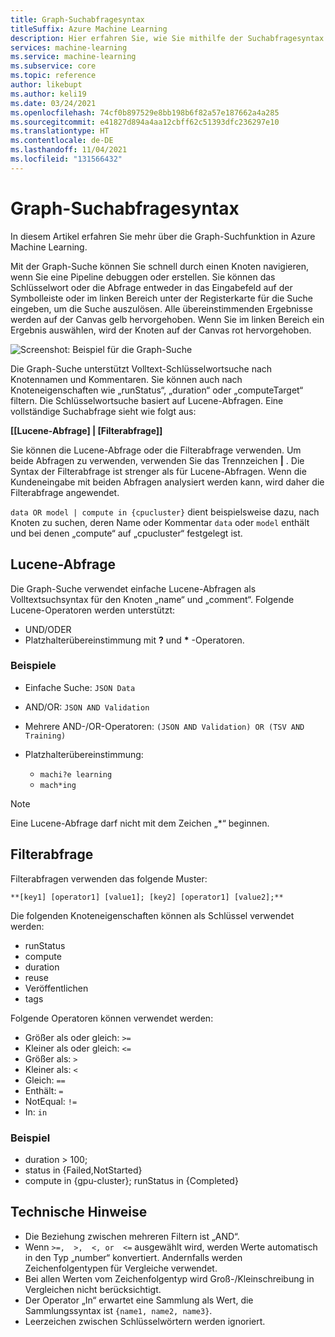 ```yaml
---
title: Graph-Suchabfragesyntax
titleSuffix: Azure Machine Learning
description: Hier erfahren Sie, wie Sie mithilfe der Suchabfragesyntax im Azure Machine Learning-Designer nach Knoten im Pipelinegraph suchen.
services: machine-learning
ms.service: machine-learning
ms.subservice: core
ms.topic: reference
author: likebupt
ms.author: keli19
ms.date: 03/24/2021
ms.openlocfilehash: 74cf0b897529e8bb198b6f82a57e187662a4a285
ms.sourcegitcommit: e41827d894a4aa12cbff62c51393dfc236297e10
ms.translationtype: HT
ms.contentlocale: de-DE
ms.lasthandoff: 11/04/2021
ms.locfileid: "131566432"
---
```

# <a name="graph-search-query-syntax"></a>Graph-Suchabfragesyntax

In diesem Artikel erfahren Sie mehr über die Graph-Suchfunktion in Azure Machine Learning. 

Mit der Graph-Suche können Sie schnell durch einen Knoten navigieren, wenn Sie eine Pipeline debuggen oder erstellen. Sie können das Schlüsselwort oder die Abfrage entweder in das Eingabefeld auf der Symbolleiste oder im linken Bereich unter der Registerkarte für die Suche eingeben, um die Suche auszulösen. Alle übereinstimmenden Ergebnisse werden auf der Canvas gelb hervorgehoben. Wenn Sie im linken Bereich ein Ergebnis auswählen, wird der Knoten auf der Canvas rot hervorgehoben.

![Screenshot: Beispiel für die Graph-Suche](media/search/graph-search-0322.png)

Die Graph-Suche unterstützt Volltext-Schlüsselwortsuche nach Knotennamen und Kommentaren. Sie können auch nach Knoteneigenschaften wie „runStatus“, „duration“ oder „computeTarget“ filtern. Die Schlüsselwortsuche basiert auf Lucene-Abfragen. Eine vollständige Suchabfrage sieht wie folgt aus:  

**[[Lucene-Abfrage] | [Filterabfrage]]** 

Sie können die Lucene-Abfrage oder die Filterabfrage verwenden. Um beide Abfragen zu verwenden, verwenden Sie das Trennzeichen **|** . Die Syntax der Filterabfrage ist strenger als für Lucene-Abfragen. Wenn die Kundeneingabe mit beiden Abfragen analysiert werden kann, wird daher die Filterabfrage angewendet.

`data OR model | compute in {cpucluster}` dient beispielsweise dazu, nach Knoten zu suchen, deren Name oder Kommentar `data` oder `model` enthält und bei denen „compute“ auf „cpucluster“ festgelegt ist.
 

## <a name="lucene-query"></a>Lucene-Abfrage

Die Graph-Suche verwendet einfache Lucene-Abfragen als Volltextsuchsyntax für den Knoten „name“ und „comment“. Folgende Lucene-Operatoren werden unterstützt:

 
- UND/ODER
- Platzhalterübereinstimmung mit **?** und **\*** -Operatoren.

### <a name="examples"></a>Beispiele

- Einfache Suche: `JSON Data`

- AND/OR: `JSON AND Validation`

- Mehrere AND-/OR-Operatoren: `(JSON AND Validation) OR (TSV AND Training)`

 
- Platzhalterübereinstimmung: 
    - `machi?e learning`
    - `mach*ing`
 
>[!NOTE]
> Eine Lucene-Abfrage darf nicht mit dem Zeichen „*“ beginnen.

##  <a name="filter-query"></a>Filterabfrage

 
Filterabfragen verwenden das folgende Muster:
 
`**[key1] [operator1] [value1]; [key2] [operator1] [value2];**`

 
Die folgenden Knoteneigenschaften können als Schlüssel verwendet werden:

- runStatus
- compute
- duration
- reuse
- Veröffentlichen
- tags

Folgende Operatoren können verwendet werden:

- Größer als oder gleich: `>=`
- Kleiner als oder gleich: `<=`
- Größer als: `>`
- Kleiner als: `<`
- Gleich: `==`
- Enthält: `=`
- NotEqual: `!=`
- In: `in`

 
 

### <a name="example"></a>Beispiel

- duration > 100;
- status in {Failed,NotStarted}
- compute in {gpu-cluster}; runStatus in {Completed}

## <a name="technical-notes"></a>Technische Hinweise

- Die Beziehung zwischen mehreren Filtern ist „AND“.
- Wenn `>=,  >,  <, or  <=` ausgewählt wird, werden Werte automatisch in den Typ „number“ konvertiert. Andernfalls werden Zeichenfolgentypen für Vergleiche verwendet.
- Bei allen Werten vom Zeichenfolgentyp wird Groß-/Kleinschreibung in Vergleichen nicht berücksichtigt.
- Der Operator „In“ erwartet eine Sammlung als Wert, die Sammlungssyntax ist `{name1, name2, name3}`.
- Leerzeichen zwischen Schlüsselwörtern werden ignoriert.